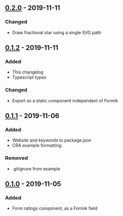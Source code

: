 ## [0.2.0] - 2019-11-11
### Changed
- Draw fractional star using a single SVG path

## [0.1.2] - 2019-11-11
### Added
- This changelog
- Typescript types

### Changed
- Export <Stars /> as a static component independent of Formik

## [0.1.1] - 2019-11-06
### Added
- Website and keywords to package.json
- CRA example formatting

### Removed
- .gitignore from example

## [0.1.0] - 2019-11-05
### Added
- Form ratings component, as a Formik field

[Unreleased]: https://github.com/felamaslen/form-ratings/compare/v0.2.0..HEAD
[0.2.0]: https://github.com/felamaslen/form-ratings/compare/v0.1.2..v0.2.0
[0.1.2]: https://github.com/felamaslen/form-ratings/compare/v0.1.1..v0.1.2
[0.1.1]: https://github.com/felamaslen/form-ratings/compare/v0.1.0..v0.1.1
[0.1.0]: https://github.com/felamaslen/form-ratings/releases/tag/v0.1.0
